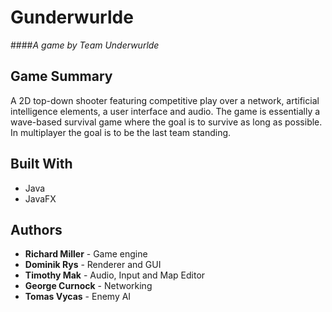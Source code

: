 
# Gunderwurlde
####*A game by Team Underwurlde*

## Game Summary
A 2D top-down shooter featuring competitive play over a network, artificial intelligence elements, a user interface and audio. The game is essentially a wave-based survival game where the goal is to survive as long as possible. In multiplayer the goal is to be the last team standing.

## Built With
* Java
* JavaFX

## Authors
* **Richard Miller** - Game engine
* **Dominik Rys** - Renderer and GUI
* **Timothy Mak** - Audio, Input and Map Editor
* **George Curnock** - Networking
* **Tomas Vycas** - Enemy AI